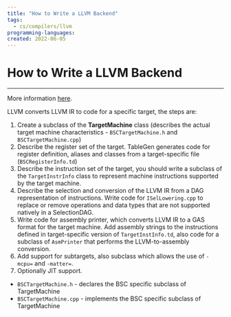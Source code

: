 ```yaml
---
title: "How to Write a LLVM Backend"
tags:
  - cs/compilers/llvm
programming-languages:
created: 2022-06-05
---
```

# How to Write a LLVM Backend
---
More information [here](https://llvm.org/docs/WritingAnLLVMBackend.html).

LLVM converts LLVM IR to code for a specific target, the steps are:
1. Create a subclass of the **TargetMachine** class (describes the actual target machine characteristics - `BSCTargetMachine.h` and `BSCTargetMachine.cpp`)
2. Describe the register set of the target. TableGen generates code for register definition, aliases and classes from a target-specific file (`BSCRegisterInfo.td`)
3. Describe the instruction set of the target, you should write a subclass of the `TargetInstrInfo` class to represent machine instructions supported by the target machine.
4. Describe the selection and conversion of the LLVM IR from a DAG representation of instructions. Write code for `ISelLowering.cpp` to replace or remove operations and data types that are not supported natively in a SelectionDAG.
5. Write code for assembly printer, which converts LLVM IR to a GAS format for the target machine. Add assembly strings to the instructions defined in target-specific version of `TargetInstInfo.td`, also code for a subclass of `AsmPrinter` that performs the LLVM-to-assembly conversion.
6. Add support for subtargets, also subclass which allows the use of `-mcpu=` and `-matter=`.
7. Optionally JIT support.

* `BSCTargetMachine.h` - declares the BSC specific subclass of TargetMachine
* `BSCTargetMachine.cpp` - implements the BSC specific subclass of TargetMachine